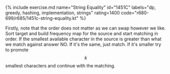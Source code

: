 {% include exercise.md name="String Equality" id="1451C" labels="dp, greedy, hashing, implementation, strings" rating=1400 code="r680-699/r685/1451c-string-equality.kt" %}

Firstly, note that the order does not matter as we can swap however we like.  Sort target and build frequency map for the source and start matching in order.  If the smallest available character in the source is greater than what we match against  answer NO.  If it's the same, just match.  If it's smaller try to promote $$k$$ smallest characters and continue with the matching.
